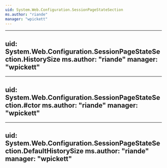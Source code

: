 ```yaml
---
uid: System.Web.Configuration.SessionPageStateSection
ms.author: "riande"
manager: "wpickett"
---
```


---
uid: System.Web.Configuration.SessionPageStateSection.HistorySize
ms.author: "riande"
manager: "wpickett"
---

---
uid: System.Web.Configuration.SessionPageStateSection.#ctor
ms.author: "riande"
manager: "wpickett"
---

---
uid: System.Web.Configuration.SessionPageStateSection.DefaultHistorySize
ms.author: "riande"
manager: "wpickett"
---
